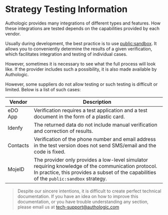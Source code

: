 # Strategy Testing Information

Authologic provides many integrations of different types and features. How these integrations are tested 
depends on the capabilities provided by each vendor.

Usually during development, the best practice is to use [public:sandbox](strategies/public-sandbox.md). It allows you to conveniently determine the results of a given verification, which facilitates integration and testing of individual cases.

However, sometimes it is necessary to see what the full process will look like. If the provider includes such a possibility, it is also made available by Authologic.

However, some suppliers do not allow testing or such testing is difficult or limited. Below is a list of such cases:

| Vendor | Description |
| ------- | ------- |
| eDO App | Verification requires a test application and a test document in the form of a plastic card. |
| Idenfy | The returned data do not include manual verification and correction of results. |
| Contacts | Verification of the phone number and email address in the test version does not send SMS/email and the code is fixed. |
| MojeID | The provider only provides a low-level simulator requiring knowledge of the communication protocol. In practice, this provides a subset of the capabilities of the `public:sandbox` strategy. |

<!-- theme: info -->
>
> Despite our sincere intentions, it is difficult to create perfect technical documentation.
> If you have an idea on how to improve this documentation, or you have trouble understanding any section,
> please email us at tech-support@authologic.com
